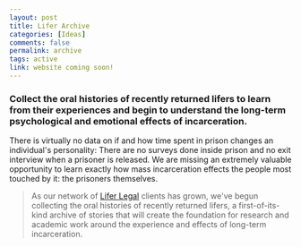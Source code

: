 ```yaml
---
layout: post
title: Lifer Archive
categories: [Ideas]
comments: false
permalink: archive
tags: active
link: website coming soon!
---
```


### Collect the oral histories of recently returned lifers to learn from their experiences and begin to understand the long-term psychological and emotional effects of incarceration.

There is virtually no data on if and how time spent in prison changes an individual's personality: There are no surveys done inside prison and no exit interview when a prisoner is released. We are missing an extremely valuable opportunity to learn exactly how mass incarceration effects the people most touched by it: the prisoners themselves.

> As our network of [Lifer Legal](https://www.lifer-legal.com) clients has grown, we've begun collecting the oral histories of recently returned lifers, a first-of-its-kind archive of stories that will create the foundation for research and academic work around the experience and effects of long-term incarceration.

<!--more-->
